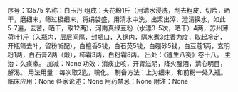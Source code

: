 序号：13575
名称：白玉丹
组成：天花粉1斤（用清水浸洗，刮去粗皮、切片，晒干，磨细末，筛过极细末，将绢袋盛，用清水中洗，出浆出滓，澄清换水，如此5-7遍，去苦，晒干，取12两），河南真绿豆粉（水漂3-5次，晒干）4两，苏州薄荷叶1斤（入瓶内，层层间隔，封瓶口，入锅内，隔水煮3炷香为度，取起冷定，开瓶筛去叶，留粉听配），白檀香5钱，白石英5钱，白硼砂5钱，白豆蔻1两，玄明粉1两，白石膏2两（煅），柿霜3两，白粉霜8两。
出处：《遵生八笺》卷十八。
主治：久痰嗽。
加减：None
功效：消痰止咳，开胃滋阴，降火醒酒，清心明目，解渴。
用法用量：每次取2匙，噙化。
制备方法：上为细末，和前粉一处入瓶。
临床应用：None
各家论述：None
用药禁忌：None
附注：None
